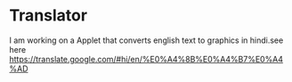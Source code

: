 # Translator
I am working on a Applet that converts english text to graphics in hindi.see here https://translate.google.com/#hi/en/%E0%A4%8B%E0%A4%B7%E0%A4%AD
